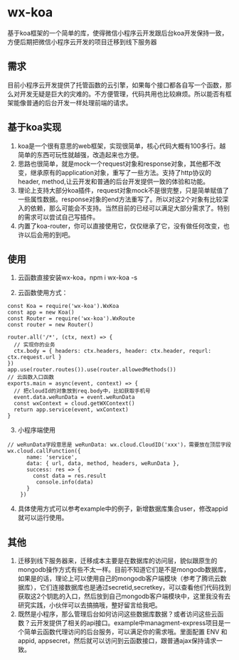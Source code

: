 # wx-koa
基于koa框架的一个简单的库，使得微信小程序云开发跟后台koa开发保持一致，方便后期把微信小程序云开发的项目迁移到线下服务器

## 需求
目前小程序云开发提供了托管函数的云引擎，如果每个接口都各自写一个函数，那么对开发无疑是巨大的灾难的。不方便管理，代码共用也比较麻烦。所以能否有框架能像普通的后台开发一样处理前端的请求。

## 基于koa实现
1. koa是一个很有意思的web框架，实现很简单，核心代码大概有100多行。越简单的东西可玩性就越强，改造起来也方便。
2. 思路也很简单，就是mock一个request对象和response对象，其他都不改变，继承原有的application对象，重写了一些方法。支持了http协议的header, method,让云开发和普通的后台开发提供一致的体验和功能。
3. 理论上支持大部分koa插件，request对象mock不是很完整，只是简单赋值了一些属性数据。response对象的end方法重写了。所以对这2个对象有比较深入的依赖，那么可能会不支持。当然目前的已经可以满足大部分需求了。特别的需求可以尝试自己写插件。
4. 内置了koa-router，你可以直接使用它，仅仅继承了它，没有做任何改变，也许以后会用的到吧。

## 使用
1. 云函数直接安装wx-koa，npm i wx-koa -s

2. 云函数使用方式：
```
const Koa = require('wx-koa').WxKoa
const app = new Koa()
const Router = require('wx-koa').WxRoute
const router = new Router()

router.all('/*', (ctx, next) => {
  // 实现你的业务
  ctx.body = { headers: ctx.headers, header: ctx.header, requrl: ctx.request.url }
})
app.use(router.routes()).use(router.allowedMethods())
// 云函数入口函数
exports.main = async(event, context) => {
  // 把cloudId的对象放到req.body中，比如获取手机号
  event.data.weRunData = event.weRunData
  const wxContext = cloud.getWXContext()
  return app.service(event, wxContext)
}
```
3. 小程序端使用
```
// weRunData字段意思是 weRunData: wx.cloud.CloudID('xxx')，需要放在顶层字段
wx.cloud.callFunction({
      name: 'service',
      data: { url, data, method, headers, weRunData },
      success: res => {
        const data = res.result
         console.info(data)
      }
    })

```
4. 具体使用方式可以参考example中的例子，新增数据库集合user，修改appid就可以运行使用。

## 其他
1. 迁移到线下服务器来，迁移成本主要是在数据库的访问层，貌似跟原生的mongodb操作方式有些不太一样。目前不知道它们是不是mongodb数据库，如果是的话，理论上可以使用自己的mongodb客户端模块（参考了腾讯云数据库），它们连接数据库也是通过secretid,secretkey，可以查看他们代码找到获取这2个钥匙的入口，然后放到自己mongodb客户端模块中，这里我没有去研究实践，小伙伴可以去搞搞哦，整好留言给我吧。
2. 既然是小程序，那么管理后台如何访问这些数据库数据？或者访问这些云函数？云开发提供了相关的api接口。example中managment-express项目是一个简单云函数代理访问的后台服务，可以满足你的需求哦。里面配置 ENV 和appid, appsecret，然后就可以访问到云函数接口，跟普通ajax保持请求一致。

